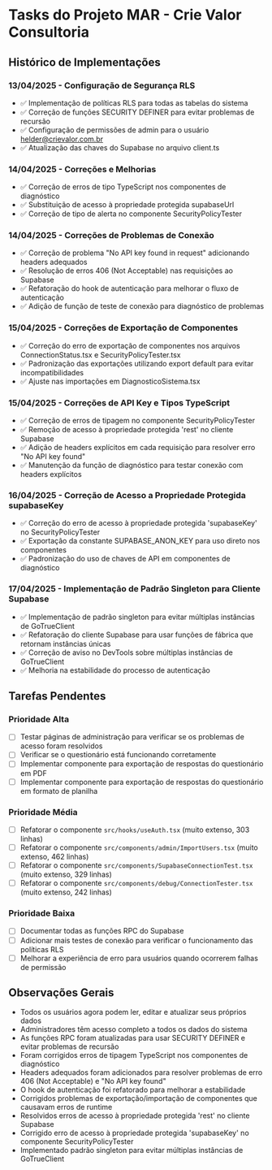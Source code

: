 
# Tasks do Projeto MAR - Crie Valor Consultoria

## Histórico de Implementações

### 13/04/2025 - Configuração de Segurança RLS
- ✅ Implementação de políticas RLS para todas as tabelas do sistema
- ✅ Correção de funções SECURITY DEFINER para evitar problemas de recursão
- ✅ Configuração de permissões de admin para o usuário helder@crievalor.com.br
- ✅ Atualização das chaves do Supabase no arquivo client.ts

### 14/04/2025 - Correções e Melhorias
- ✅ Correção de erros de tipo TypeScript nos componentes de diagnóstico
- ✅ Substituição de acesso à propriedade protegida supabaseUrl
- ✅ Correção de tipo de alerta no componente SecurityPolicyTester

### 14/04/2025 - Correções de Problemas de Conexão
- ✅ Correção de problema "No API key found in request" adicionando headers adequados
- ✅ Resolução de erros 406 (Not Acceptable) nas requisições ao Supabase
- ✅ Refatoração do hook de autenticação para melhorar o fluxo de autenticação
- ✅ Adição de função de teste de conexão para diagnóstico de problemas

### 15/04/2025 - Correções de Exportação de Componentes
- ✅ Correção do erro de exportação de componentes nos arquivos ConnectionStatus.tsx e SecurityPolicyTester.tsx
- ✅ Padronização das exportações utilizando export default para evitar incompatibilidades
- ✅ Ajuste nas importações em DiagnosticoSistema.tsx

### 15/04/2025 - Correções de API Key e Tipos TypeScript
- ✅ Correção de erros de tipagem no componente SecurityPolicyTester
- ✅ Remoção de acesso à propriedade protegida 'rest' no cliente Supabase
- ✅ Adição de headers explícitos em cada requisição para resolver erro "No API key found"
- ✅ Manutenção da função de diagnóstico para testar conexão com headers explícitos

### 16/04/2025 - Correção de Acesso a Propriedade Protegida supabaseKey
- ✅ Correção do erro de acesso à propriedade protegida 'supabaseKey' no SecurityPolicyTester
- ✅ Exportação da constante SUPABASE_ANON_KEY para uso direto nos componentes
- ✅ Padronização do uso de chaves de API em componentes de diagnóstico

### 17/04/2025 - Implementação de Padrão Singleton para Cliente Supabase
- ✅ Implementação de padrão singleton para evitar múltiplas instâncias de GoTrueClient
- ✅ Refatoração do cliente Supabase para usar funções de fábrica que retornam instâncias únicas
- ✅ Correção de aviso no DevTools sobre múltiplas instâncias de GoTrueClient
- ✅ Melhoria na estabilidade do processo de autenticação

## Tarefas Pendentes

### Prioridade Alta
- [ ] Testar páginas de administração para verificar se os problemas de acesso foram resolvidos
- [ ] Verificar se o questionário está funcionando corretamente
- [ ] Implementar componente para exportação de respostas do questionário em PDF
- [ ] Implementar componente para exportação de respostas do questionário em formato de planilha

### Prioridade Média
- [ ] Refatorar o componente `src/hooks/useAuth.tsx` (muito extenso, 303 linhas)
- [ ] Refatorar o componente `src/components/admin/ImportUsers.tsx` (muito extenso, 462 linhas)
- [ ] Refatorar o componente `src/components/SupabaseConnectionTest.tsx` (muito extenso, 329 linhas)
- [ ] Refatorar o componente `src/components/debug/ConnectionTester.tsx` (muito extenso, 242 linhas)

### Prioridade Baixa
- [ ] Documentar todas as funções RPC do Supabase
- [ ] Adicionar mais testes de conexão para verificar o funcionamento das políticas RLS
- [ ] Melhorar a experiência de erro para usuários quando ocorrerem falhas de permissão

## Observações Gerais
- Todos os usuários agora podem ler, editar e atualizar seus próprios dados
- Administradores têm acesso completo a todos os dados do sistema
- As funções RPC foram atualizadas para usar SECURITY DEFINER e evitar problemas de recursão
- Foram corrigidos erros de tipagem TypeScript nos componentes de diagnóstico
- Headers adequados foram adicionados para resolver problemas de erro 406 (Not Acceptable) e "No API key found"
- O hook de autenticação foi refatorado para melhorar a estabilidade
- Corrigidos problemas de exportação/importação de componentes que causavam erros de runtime
- Resolvidos erros de acesso à propriedade protegida 'rest' no cliente Supabase
- Corrigido erro de acesso à propriedade protegida 'supabaseKey' no componente SecurityPolicyTester
- Implementado padrão singleton para evitar múltiplas instâncias de GoTrueClient
